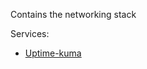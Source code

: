 Contains the networking stack

Services:

- [Uptime-kuma](https://hub.docker.com/r/louislam/uptime-kuma)
